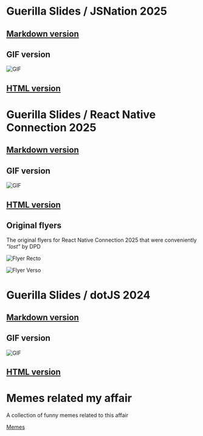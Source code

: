 # Guerilla Slides / JSNation 2025

## [Markdown version](https://github.com/mmomtchev/guerilla-slides/blob/main/guerilla-slides-jsnation-2025.md)

## GIF version

  ![GIF](https://mmomtchev.github.io/guerilla-slides/guerilla-slides-2025-jsnation.gif)

## [HTML version](https://mmomtchev.github.io/guerilla-slides/guerilla-slides-2025-jsnation/)

# Guerilla Slides / React Native Connection 2025

## [Markdown version](https://github.com/mmomtchev/guerilla-slides/blob/main/guerilla-slides-2024-dotjs.md)
  
## GIF version

  ![GIF](https://mmomtchev.github.io/guerilla-slides/guerilla-slides-2025-react-native-connection.gif)

## [HTML version](https://mmomtchev.github.io/guerilla-slides/guerilla-slides-2025-react-native-connection/)

## Original flyers

  The original flyers for React Native Connection 2025 that were conveniently *"lost"* by DPD

  ![Flyer Recto](https://mmomtchev.github.io/guerilla-slides/ReactNativeConnection-2025-recto.png)

  ![Flyer Verso](https://mmomtchev.github.io/guerilla-slides/ReactNativeConnection-2025-verso.png)

# Guerilla Slides / dotJS 2024

## [Markdown version](https://github.com/mmomtchev/guerilla-slides/blob/main/guerilla-slides-react-native-connection-2025.md)
  
## GIF version

  ![GIF](https://mmomtchev.github.io/guerilla-slides/guerilla-slides-2024-dotjs.gif)

## [HTML version](https://mmomtchev.github.io/guerilla-slides/guerilla-slides-2024-dotjs/)

# Memes related my affair

A collection of funny memes related to this affair

 [Memes](https://github.com/mmomtchev/guerilla-slides/memes)
